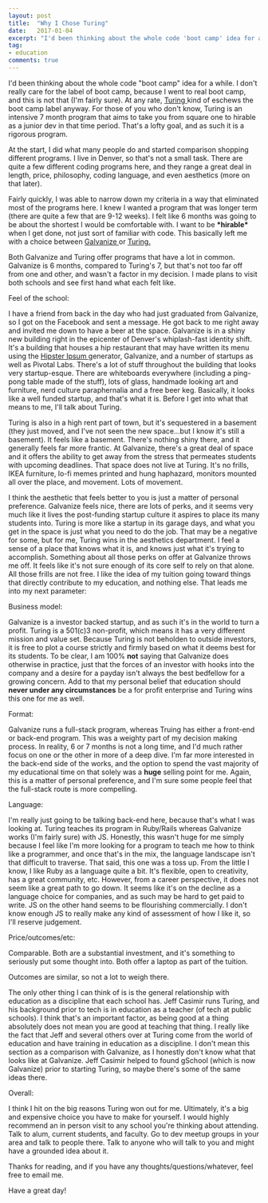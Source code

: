 ```yaml
---
layout: post
title:  "Why I Chose Turing"
date:   2017-01-04
excerpt: "I'd been thinking about the whole code 'boot camp' idea for a while..."
tag:
- education
comments: true
---
```


I'd been thinking about the whole code "boot camp" idea for a while. I don't really care for the label of boot camp, because I went to real boot camp, and this is not that (I'm fairly sure). At any rate, <a href="https://www.turing.io/"> Turing </a> kind of eschews the boot camp label anyway. For those of you who don't know, Turing is an intensive 7 month program that aims to take you from square one to hirable as a junior dev in that time period. That's a lofty goal, and as such it is a rigorous program.

At the start, I did what many people do and started comparison shopping different programs. I live in Denver, so that's not a small task. There are quite a few different coding programs here, and they range a great deal in length, price, philosophy, coding language, and even aesthetics (more on that later).

Fairly quickly, I was able to narrow down my criteria in a way that eliminated most of the programs here. I knew I wanted a program that was longer term (there are quite a few that are 9-12 weeks). I felt like 6 months was going to be about the shortest I would be comfortable with. I want to be <b>\*hirable\*</b> when I get done, not just sort of familiar with code. This basically left me with a choice between <a href="http://www.galvanize.com/"> Galvanize </a> or <a href="https://www.turing.io/"> Turing. </a>

Both Galvanize and Turing offer programs that have a lot in common. Galvanize is 6 months, compared to Turing's 7, but that's not too far off from one and other, and wasn't a factor in my decision. I made plans to visit both schools and see first hand what each felt like.

Feel of the school:

I have a friend from back in the day who had just graduated from Galvanize, so I got on the Facebook and sent a message. He got back to me right away and invited me down to have a beer at the space. Galvanize is in a shiny new building right in the epicenter of Denver's whiplash-fast identity shift. It's a building that houses a hip restaurant that may have written its menu using the <a href="https://hipsum.co/"> Hipster Ipsum </a> generator, Galvanize, and a number of startups as well as Pivotal Labs. There's a lot of stuff throughout the building that looks very startup-esque. There are whiteboards everywhere (including a ping-pong table made of the stuff), lots of glass, handmade looking art and furniture, nerd culture paraphernalia and a free beer keg. Basically, it looks like a well funded startup, and that's what it is. Before I get into what that means to me, I'll talk about Turing.

Turing is also in a high rent part of town, but it's sequestered in a basement (they just moved, and I've not seen the new space...but I know it's still a basement). It feels like a basement. There's nothing shiny there, and it generally feels far more frantic. At Galvanize, there's a great deal of space and it offers the ability to get away from the stress that permeates students with upcoming deadlines. That space does not live at Turing. It's no frills, IKEA furniture, lo-fi memes printed and hung haphazard, monitors mounted all over the place, and movement. Lots of movement.

I think the aesthetic that feels better to you is just a matter of personal preference. Galvanize feels nice, there are lots of perks, and it seems very much like it lives the post-funding startup culture it aspires to place its many students into. Turing is more like a startup in its garage days, and what you get in the space is just what you need to do the job. That may be a negative for some, but for me, Turing wins in the aesthetics department. I feel a sense of a place that knows what it is, and knows just what it's trying to accomplish. Something about all those perks on offer at Galvanize throws me off. It feels like it's not sure enough of its core self to rely on that alone. All those frills are not free. I like the idea of my tuition going toward things that directly contribute to my education, and nothing else. That leads me into my next parameter:

Business model:

Galvanize is a investor backed startup, and as such it's in the world to turn a profit. Turing is a 501(c)3 non-profit, which means it has a very different mission and value set. Because Turing is not beholden to outside investors, it is free to plot a course strictly and firmly based on what it deems best for its students. To be clear, I am 100% <b>not</b> saying that Galvanize does otherwise in practice, just that the forces of an investor with hooks into the company and a desire for a payday isn't always the best bedfellow for a growing concern. Add to that my personal belief that education should <b>never under any circumstances</b> be a for profit enterprise and Turing wins this one for me as well.

Format:

Galvanize runs a full-stack program, whereas Truing has either a front-end or back-end program. This was a weighty part of my decision making process. In reality, 6 or 7 months is not a long time, and I'd much rather focus on one or the other in more of a deep dive. I'm far more interested in the back-end side of the works, and the option to spend the vast majority of my educational time on that solely was a <b>huge</b> selling point for me. Again, this is a matter of personal preference, and I'm sure some people feel that the full-stack route is more compelling.

Language:

I'm really just going to be talking back-end here, because that's what I was looking at. Turing teaches its program in Ruby/Rails whereas Galvanize works (I'm fairly sure) with JS. Honestly, this wasn't huge for me simply because I feel like I'm more looking for a program to teach me how to think like a programmer, and once that's in the mix, the language landscape isn't that difficult to traverse. That said, this one was a toss up. From the little I know, I like Ruby as a language quite a bit. It's flexible, open to creativity, has a great community, etc. However, from a career perspective, it does not seem like a great path to go down. It seems like it's on the decline as a language choice for companies, and as such may be hard to get paid to write. JS on the other hand seems to be flourishing commercially. I don't know enough JS to really make any kind of assessment of how I like it, so I'll reserve judgement.

Price/outcomes/etc:

Comparable. Both are a substantial investment, and it's something to seriously put some thought into. Both offer a laptop as part of the tuition.

Outcomes are similar, so not a lot to weigh there.

The only other thing I can think of is is the general relationship with education as a discipline that each school has. Jeff Casimir runs Turing, and his background prior to tech is in education as a teacher (of tech at public schools). I think that's an important factor, as being good at a thing absolutely does not mean you are good at teaching that thing. I really like the fact that Jeff and several others over at Turing come from the world of education and have training in education as a discipline. I don't mean this section as a comparison with Galvanize, as I honestly don't know what that looks like at Galvanize. Jeff Casimir helped to found gSchool (which is now Galvanize) prior to starting Turing, so maybe there's some of the same ideas there.

Overall:

I think I hit on the big reasons Turing won out for me. Ultimately, it's a big and expensive choice you have to make for yourself. I would highly recommend an in person visit to any school you're thinking about attending. Talk to alum, current students, and faculty. Go to dev meetup groups in your area and talk to people there. Talk to anyone who will talk to you and might have a grounded idea about it.

Thanks for reading, and if you have any thoughts/questions/whatever, feel free to email me.

Have a great day!
